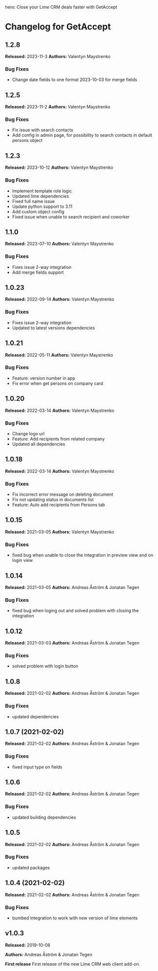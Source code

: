 hero: Close your Lime CRM deals faster with GetAccept

# Changelog for GetAccept

## 1.2.8
**Released:** 2023-11-3
**Authors:** Valentyn Maystrenko
### Bug Fixes
* Change date fields to one format 2023-10-03 for merge fields


## 1.2.5
**Released:** 2023-11-2
**Authors:** Valentyn Maystrenko
### Bug Fixes
* Fix issue with search contacts 
* Add config in admin page, for possibility to search contacts in default persons object

## 1.2.3
**Released:** 2023-10-12
**Authors:** Valentyn Maystrenko
### Bug Fixes
* Implement template role logic
* Updated lime dependencies
* Fixed full name issue
* Update python support to 3.11
* Add custom object config
* Fixed issue when unable to search recipient and coworker


## 1.1.0
**Released:** 2023-07-10
**Authors:** Valentyn Maystrenko
### Bug Fixes
* Fixes issue 2-way integration
* Add merge fields support


## 1.0.23
**Released:** 2022-09-14
**Authors:** Valentyn Maystrenko
### Bug Fixes
* Fixes issue 2-way integration
* Updated to latest versions dependencies

## 1.0.21
**Released:** 2022-05-11
**Authors:** Valentyn Maystrenko
### Bug Fixes
* Feature: version number in app
* Fix error when get persons on company card

## 1.0.20
**Released:** 2022-03-14
**Authors:** Valentyn Maystrenko
### Bug Fixes
*  Change logo url 
*  Feature: Add recipients from related company
*  Updated all dependencies 

## 1.0.18
**Released:** 2022-03-14
**Authors:** Valentyn Maystrenko
### Bug Fixes
*  Fix incorrect error message on deleting document
*  Fix not updating status in documents list
*  Feature: Auto add recipients from Persons tab

## 1.0.15
**Released:** 2021-03-05
**Authors:** Valentyn Maystrenko
### Bug Fixes
*  fixed bug when unable to close the integration in preview view and on login view 


## 1.0.14
**Released:** 2021-03-05
**Authors:** Andreas Åström & Jonatan Tegen
### Bug Fixes
*  fixed bug when loging out and solved problem with closing the integration 

## 1.0.12
**Released:** 2021-03-03
**Authors:** Andreas Åström & Jonatan Tegen
### Bug Fixes
* solved problem with login button 
## 1.0.8
**Released:** 2021-02-02
**Authors:** Andreas Åström & Jonatan Tegen
### Bug Fixes
*  updated dependencies

## 1.0.7 (2021-02-02)
**Released:** 2021-02-02
**Authors:** Andreas Åström & Jonatan Tegen
### Bug Fixes

* fixed input type on fields

## 1.0.6
**Released:** 2021-02-02
**Authors:** Andreas Åström & Jonatan Tegen
### Bug Fixes

* updated building dependencies

## 1.0.5
**Released:** 2021-02-02
**Authors:** Andreas Åström & Jonatan Tegen
### Bug Fixes

* updated packages

## 1.0.4 (2021-02-02)
**Released:** 2021-02-02
**Authors:** Andreas Åström & Jonatan Tegen

### Bug Fixes
* bumbed integration to work with new version of lime elements

## v1.0.3

**Released:** 2019-10-08

**Authors:** Andreas Åström & Jonatan Tegen

**First release**
First release of the new Lime CRM web client add-on.
